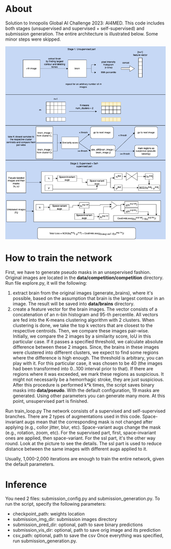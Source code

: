 # About
Solution to Innopolis Global AI Challenge 2023: AI4MED.
This code includes both stages (unsupervised and supervised + self-supervised) and submission generation.
The entire architecture is illustrated below. Some minor steps were skipped.

![Arch](architecture.png)

# How to train the network
First, we have to generate pseudo masks in an unsepervised fashion. 
Original images are located in the **data/competition/competition** directory. 
Run file explore.py, it will the following:
1) extract brain from the original images (generate_brains), where it's possible, based on the assumption that brain is the largest contour
in an image. The result will be saved into **data/brains** directory.
2) create a feature vector for the brain images. The vector consists of a concatenation of an n-bin histogram and 95-th percentile.
All vectors are fed into the K-means clustering algorithm with 2 clusters. When clustering is done, we take the top k vectors
that are closest to the respective centroids. Then, we compare these images pair-wise.
Initially, we compare the 2 images by a similarity score, IoU in this particular case. If it passes a specified threshold,
we calculate absolute difference between these 2 images. Since, the brains in these images were clustered into different
clusters, we expect to find some regions where the difference is high enough. The threshold is arbitrary, you can play with it.
For this particular case, it was chosen to be 40 (the images had been transformed into 0...100 interval prior to that). If there are regions where it was exceeded, we mark these regions as suspicious.
It might not necessarily be a hemorrhagic stroke, they are just suspicious.
After this procedure is performed k*k times, the script saves binary masks into **data/pseudo**.
With the default configuration, 19 masks are generated. Using other parameters you can generate many more. At this point, unsupervised part is finished.

Run train_loop.py
The network consists of a supervised and self-supervised branches. There are 2 types of augmentations used in this code.
Space-invariant augs mean that the corresponding mask is not changed after applying (e.g., collor jitter, blur, etc).
Space-variant augs change the mask (e.g., rotation, zoom, etc). 
For the supervised part, first, space-invariant ones are applied, then space-variant. 
For the ssl part, it's the other way round.
Look at the picture to see the details. The ssl part is used to reduce distance between the same images with different 
augs applied to it.

Usually, 1,000-2,000 iterations are enough to train the entire network, given the default parameters.

# Inference
You need 2 files: submission_config.py and submission_generation.py. To run the script, specify the following parameters:
- checkpoint_path: weights location
- submission_img_dir: submission images directory 
- submission_pred_dir: optional, path to save binary predictions
- submission_vis_dir: optional, path to save orig image and its prediction
- csv_path: optional, path to save the csv
Once everything was specified, run submission_generation.py.